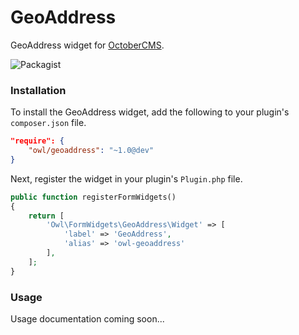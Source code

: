 # GeoAddress
GeoAddress widget for [OctoberCMS](http://octobercms.com).

![Packagist](https://img.shields.io/packagist/dt/owl/geoaddress.svg)

### Installation
To install the GeoAddress widget, add the following to your plugin's ```composer.json``` file.
```json
"require": {
    "owl/geoaddress": "~1.0@dev"
}
```
Next, register the widget in your plugin's ```Plugin.php``` file.
```php
public function registerFormWidgets()
{
    return [
        'Owl\FormWidgets\GeoAddress\Widget' => [
            'label' => 'GeoAddress',
            'alias' => 'owl-geoaddress'
        ],
    ];
}
```

### Usage
Usage documentation coming soon...